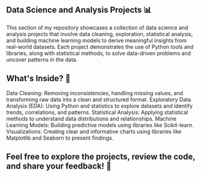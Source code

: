 Data Science and Analysis Projects 📊
-
This section of my repository showcases a collection of data science and analysis projects that involve data cleaning, exploration, statistical analysis, and building machine learning models to derive meaningful insights from real-world datasets. Each project demonstrates the use of Python tools and libraries, along with statistical methods, to solve data-driven problems and uncover patterns in the data.

What's Inside? 🚀
-
Data Cleaning: Removing inconsistencies, handling missing values, and transforming raw data into a clean and structured format.
Exploratory Data Analysis (EDA): Using Python and statistics to explore datasets and identify trends, correlations, and patterns.
Statistical Analysis: Applying statistical methods to understand data distributions and relationships.
Machine Learning Models: Building predictive models using libraries like Scikit-learn.
Visualizations: Creating clear and informative charts using libraries like Matplotlib and Seaborn to present findings.


Feel free to explore the projects, review the code, and share your feedback! 🌟
-
